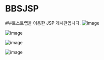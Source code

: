 # BBSJSP
#부트스트랩을 이용한 JSP 게시판입니다.
![image](https://user-images.githubusercontent.com/48196352/76629554-cb0c7800-6581-11ea-8a88-ee9c70776649.png)


![image](https://user-images.githubusercontent.com/48196352/76629641-f42d0880-6581-11ea-9a76-153d617cd3ff.png)



![image](https://user-images.githubusercontent.com/48196352/76629702-0c9d2300-6582-11ea-8028-2b766796749d.png)



![image](https://user-images.githubusercontent.com/48196352/76629749-2474a700-6582-11ea-8b5e-64d47401e6ed.png)
